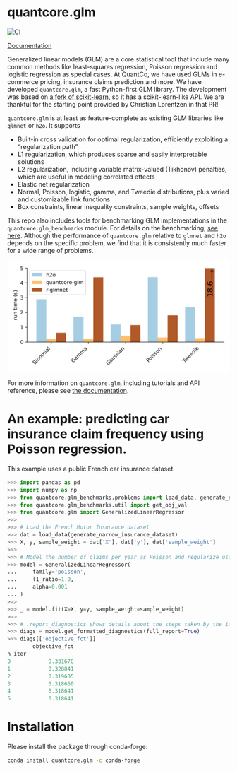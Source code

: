 # quantcore.glm

![CI](https://github.com/Quantco/glm_benchmarks/workflows/CI/badge.svg)

[Documentation](https://docs.dev.***REMOVED***/***REMOVED***/Quantco/quantcore.glm/latest/index.html)

Generalized linear models (GLM) are a core statistical tool that include many common methods like least-squares regression, Poisson regression and logistic regression as special cases. At QuantCo, we have used GLMs in e-commerce pricing, insurance claims prediction and more. We have developed `quantcore.glm`, a fast Python-first GLM library. The development was based on [a fork of scikit-learn](https://github.com/scikit-learn/scikit-learn/pull/9405), so it has a scikit-learn-like API. We are thankful for the starting point provided by Christian Lorentzen in that PR!

`quantcore.glm` is at least as feature-complete as existing GLM libraries like `glmnet` or `h2o`. It supports

* Built-in cross validation for optimal regularization, efficiently exploiting a “regularization path”
* L1 regularization, which produces sparse and easily interpretable solutions
* L2 regularization, including variable matrix-valued (Tikhonov) penalties, which are useful in modeling correlated effects
* Elastic net regularization
* Normal, Poisson, logistic, gamma, and Tweedie distributions, plus varied and customizable link functions
* Box constraints, linear inequality constraints, sample weights, offsets

This repo also includes tools for benchmarking GLM implementations in the `quantcore.glm_benchmarks` module. For details on the benchmarking, [see here](src/quantcore/glm_benchmarks/README.md). Although the performance of `quantcore.glm` relative to `glmnet` and `h2o` depends on the specific problem, we find that it is consistently much faster for a wide range of problems.

![](docs/_static/headline_benchmark.png)

For more information on `quantcore.glm`, including tutorials and API reference, please see [the documentation](https://docs.dev.***REMOVED***/***REMOVED***/Quantco/quantcore.glm/latest/index.html).

# An example: predicting car insurance claim frequency using Poisson regression.

This example uses a public French car insurance dataset.
```python
>>> import pandas as pd
>>> import numpy as np
>>> from quantcore.glm_benchmarks.problems import load_data, generate_narrow_insurance_dataset
>>> from quantcore.glm_benchmarks.util import get_obj_val
>>> from quantcore.glm import GeneralizedLinearRegressor
>>>
>>> # Load the French Motor Insurance dataset
>>> dat = load_data(generate_narrow_insurance_dataset)
>>> X, y, sample_weight = dat['X'], dat['y'], dat['sample_weight']
>>>
>>> # Model the number of claims per year as Poisson and regularize using a L1-penalty.
>>> model = GeneralizedLinearRegressor(
...     family='poisson',
...     l1_ratio=1.0,
...     alpha=0.001
... )
>>>
>>> _ = model.fit(X=X, y=y, sample_weight=sample_weight)
>>>
>>> # .report_diagnostics shows details about the steps taken by the iterative solver
>>> diags = model.get_formatted_diagnostics(full_report=True)
>>> diags[['objective_fct']]
        objective_fct
n_iter               
0            0.331670
1            0.328841
2            0.319605
3            0.318660
4            0.318641
5            0.318641

```

# Installation

Please install the package through conda-forge:
```bash
conda install quantcore.glm -c conda-forge
```
